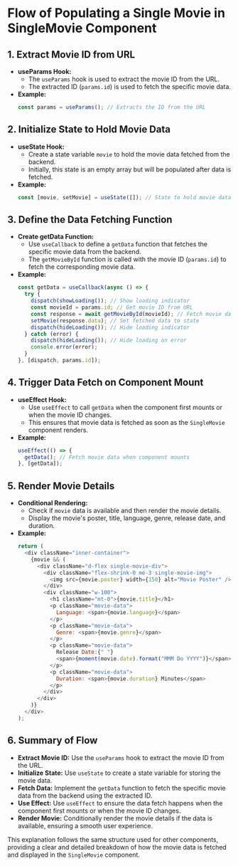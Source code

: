 # Flow of Populating a Single Movie in SingleMovie Component

## 1. **Extract Movie ID from URL**

- **useParams Hook:**
  - The `useParams` hook is used to extract the movie ID from the URL.
  - The extracted ID (`params.id`) is used to fetch the specific movie data.
- **Example:**
  ```javascript
  const params = useParams(); // Extracts the ID from the URL
  ```

## 2. **Initialize State to Hold Movie Data**

- **useState Hook:**
  - Create a state variable `movie` to hold the movie data fetched from the backend.
  - Initially, this state is an empty array but will be populated after data is fetched.
- **Example:**
  ```javascript
  const [movie, setMovie] = useState([]); // State to hold movie data
  ```

## 3. **Define the Data Fetching Function**

- **Create getData Function:**
  - Use `useCallback` to define a `getData` function that fetches the specific movie data from the backend.
  - The `getMovieById` function is called with the movie ID (`params.id`) to fetch the corresponding movie data.
- **Example:**
  ```javascript
  const getData = useCallback(async () => {
    try {
      dispatch(showLoading()); // Show loading indicator
      const movieId = params.id; // Get movie ID from URL
      const response = await getMovieById(movieId); // Fetch movie data using ID
      setMovie(response.data); // Set fetched data to state
      dispatch(hideLoading()); // Hide loading indicator
    } catch (error) {
      dispatch(hideLoading()); // Hide loading on error
      console.error(error);
    }
  }, [dispatch, params.id]);
  ```

## 4. **Trigger Data Fetch on Component Mount**

- **useEffect Hook:**
  - Use `useEffect` to call `getData` when the component first mounts or when the movie ID changes.
  - This ensures that movie data is fetched as soon as the `SingleMovie` component renders.
- **Example:**
  ```javascript
  useEffect(() => {
    getData(); // Fetch movie data when component mounts
  }, [getData]);
  ```

## 5. **Render Movie Details**

- **Conditional Rendering:**
  - Check if `movie` data is available and then render the movie details.
  - Display the movie's poster, title, language, genre, release date, and duration.
- **Example:**
  ```javascript
  return (
    <div className="inner-container">
      {movie && (
        <div className="d-flex single-movie-div">
          <div className="flex-shrink-0 me-3 single-movie-img">
            <img src={movie.poster} width={150} alt="Movie Poster" />
          </div>
          <div className="w-100">
            <h1 className="mt-0">{movie.title}</h1>
            <p className="movie-data">
              Language: <span>{movie.language}</span>
            </p>
            <p className="movie-data">
              Genre: <span>{movie.genre}</span>
            </p>
            <p className="movie-data">
              Release Date:{" "}
              <span>{moment(movie.date).format("MMM Do YYYY")}</span>
            </p>
            <p className="movie-data">
              Duration: <span>{movie.duration} Minutes</span>
            </p>
          </div>
        </div>
      )}
    </div>
  );
  ```

## 6. **Summary of Flow**

- **Extract Movie ID:** Use the `useParams` hook to extract the movie ID from the URL.
- **Initialize State:** Use `useState` to create a state variable for storing the movie data.
- **Fetch Data:** Implement the `getData` function to fetch the specific movie data from the backend using the extracted ID.
- **Use Effect:** Use `useEffect` to ensure the data fetch happens when the component first mounts or when the movie ID changes.
- **Render Movie:** Conditionally render the movie details if the data is available, ensuring a smooth user experience.

This explanation follows the same structure used for other components, providing a clear and detailed breakdown of how the movie data is fetched and displayed in the `SingleMovie` component.
